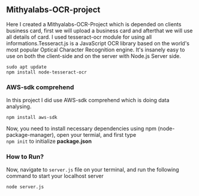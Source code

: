 ## Mithyalabs-OCR-project

Here I created a Mithyalabs-OCR-Project which is depended on clients business card, first we will upload a business card and afterthat we will use all details of card. I used tesseract-ocr module for using all informations.Tesseract.js is a JavaScript OCR library based on the world's most popular Optical Character Recognition engine. It's insanely easy to use on both the client-side and on the server with Node.js Server side.
```
sudo apt update
npm install node-tesseract-ocr

```
### AWS-sdk comprehend

In this project I did use AWS-sdk comprehend which is doing data analysing.
```
npm install aws-sdk

```
Now, you need to install necessary dependencies using npm (node-package-manager), open your termial, and first type <br>
`npm init` to initialize **package.json**

### How to Run?

Now, navigate to `server.js` file on your terminal, and run the following command to start your localhost server 
```
node server.js
```
